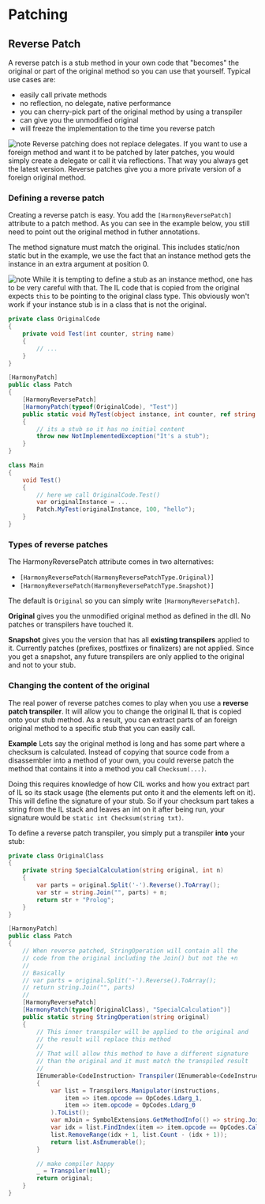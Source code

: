 # Patching

## Reverse Patch

A reverse patch is a stub method in your own code that "becomes" the original or part of the original method so you can use that yourself. Typical use cases are:

- easily call private methods
- no reflection, no delegate, native performance
- you can cherry-pick part of the original method by using a transpiler
- can give you the unmodified original
- will freeze the implementation to the time you reverse patch

![note] Reverse patching does not replace delegates. If you want to use a foreign method and want it to be patched by later patches, you would simply create a delegate or call it via reflections. That way you always get the latest version. Reverse patches give you a more private version of a foreign original method.

### Defining a reverse patch

Creating a reverse patch is easy. You add the `[HarmonyReversePatch]` attribute to a patch method. As you can see in the example below, you still need to point out the original method in futher annotations.

The method signature must match the original. This includes static/non static but in the example, we use the fact that an instance method gets the instance in an extra argument at position 0.

![note] While it is tempting to define a stub as an instance method, one has to be very careful with that. The IL code that is copied from the original expects `this` to be pointing to the original class type. This obviously won't work if your instance stub is in a class that is not the original.

```csharp
private class OriginalCode
{
	private void Test(int counter, string name)
	{
		// ...
	}
}

[HarmonyPatch]
public class Patch
{
	[HarmonyReversePatch]
	[HarmonyPatch(typeof(OriginalCode), "Test")]
	public static void MyTest(object instance, int counter, ref string name)
	{
		// its a stub so it has no initial content
		throw new NotImplementedException("It's a stub");
	}
}

class Main
{
	void Test()
	{
		// here we call OriginalCode.Test()
		var originalInstance = ...
		Patch.MyTest(originalInstance, 100, "hello");
	}
}
```

### Types of reverse patches

The HarmonyReversePatch attribute comes in two alternatives:

- `[HarmonyReversePatch(HarmonyReversePatchType.Original)]`
- `[HarmonyReversePatch(HarmonyReversePatchType.Snapshot)]`

The default is `Original` so you can simply write `[HarmonyReversePatch]`.

**Original** gives you the unmodified original method as defined in the dll. No patches or transpilers have touched it.

**Snapshot** gives you the version that has all **existing transpilers** applied to it. Currently patches (prefixes, postfixes or finalizers) are not applied. Since you get a snapshot, any future transpilers are only applied to the original and not to your stub.

### Changing the content of the original

The real power of reverse patches comes to play when you use a **reverse patch transpiler**. It will allow you to change the original IL that is copied onto your stub method. As a result, you can extract parts of an foreign original method to a specific stub that you can easily call.

**Example**
Lets say the original method is long and has some part where a checksum is calculated. Instead of copying that source code from a disassembler into a method of your own, you could reverse patch the method that contains it into a method you call `Checksum(...)`.

Doing this requires knowledge of how CIL works and how you extract part of IL so its stack usage (the elements put onto it and the elements left on it). This will define the signature of your stub. So if your checksum part takes a string from the IL stack and leaves an int on it after being run, your signature would be `static int Checksum(string txt)`.

To define a reverse patch transpiler, you simply put a transpiler **into** your stub:

```csharp
private class OriginalClass
{
	private string SpecialCalculation(string original, int n)
	{
		var parts = original.Split('-').Reverse().ToArray();
		var str = string.Join("", parts) + n;
		return str + "Prolog";
	}
}

[HarmonyPatch]
public class Patch
{
	// When reverse patched, StringOperation will contain all the
	// code from the original including the Join() but not the +n
	//
	// Basically
	// var parts = original.Split('-').Reverse().ToArray();
	// return string.Join("", parts)
	//
	[HarmonyReversePatch]
	[HarmonyPatch(typeof(OriginalClass), "SpecialCalculation")]
	public static string StringOperation(string original)
	{
		// This inner transpiler will be applied to the original and
		// the result will replace this method
		//
		// That will allow this method to have a different signature
		// than the original and it must match the transpiled result
		//
		IEnumerable<CodeInstruction> Transpiler(IEnumerable<CodeInstruction> instructions)
		{
			var list = Transpilers.Manipulator(instructions,
				item => item.opcode == OpCodes.Ldarg_1,
				item => item.opcode = OpCodes.Ldarg_0
			).ToList();
			var mJoin = SymbolExtensions.GetMethodInfo(() => string.Join(null, null));
			var idx = list.FindIndex(item => item.opcode == OpCodes.Call && item.operand as MethodInfo == mJoin);
			list.RemoveRange(idx + 1, list.Count - (idx + 1));
			return list.AsEnumerable();
		}

		// make compiler happy
		_ = Transpiler(null);
		return original;
	}
}
```

[note]: https://raw.githubusercontent.com/pardeike/Harmony/master/Harmony/Documentation/images/note.png
